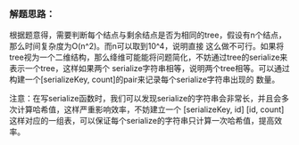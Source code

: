 ### 解题思路：
根据题意得，需要判断每个结点与剩余结点是否为相同的tree，假设有n个结点，那么时间复杂度为O(n^2)。而n可以取到10^4，说明直接
这么做不可行。如果将tree视为一个二维结构，那么绛维可能能将问题简化，不妨通过tree的serialize来表示一个tree，这样如果两个
serialize字符串相等，说明两个tree相等。可以通过构建一个[serializeKey, count]的pair来记录每个serialize字符串出现的
数量。  

注意：在写serialize函数时，我们可以发现serialize的字符串会非常长，并且会多次计算哈希值，这样严重影响效率，不妨建立一个
[serializeKey, id] [id, count] 这样对应的一组表，可以保证每个serialize的字符串只计算一次哈希值，提高效率。